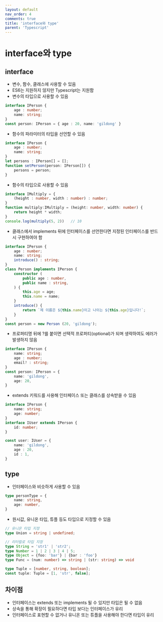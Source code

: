 ```yaml
---
layout: default
nav_order: 4
comments: true 
title: 'interface와 type'
parent: 'Typescript'
---
```


# interface와 type
## interface
- 변수, 함수, 클래스에 사용할 수 있음
- ES6는 지원하지 않지만 Typescript는 지원함
- 변수의 타입으로 사용할 수 있음
```ts
interface IPerson {
    age : number;
    name: string;
}
const person: IPerson = { age : 20, name: 'gildong' }
```
- 함수의 파라미터의 타입을 선언할 수 있음
```ts
interface IPerson {
    age : number;
    name: string;
}
let persons : IPerson[] = [];
function setPerson(person: IPerson[]) {
    persons = person;
}
```
- 함수의 타입으로 사용할 수 있음
```ts
interface IMultiply = {
    (height : number, width : number) : number;
}
function multiply:IMultiply = (height: number, width: number) {
    return height * width;
}
console.log(multiply(5, 2))   // 10
```
- 클래스에서 implements 뒤에 인터페이스를 선언한다면 지정된 인터페이스를 반드시 구현하여야 함
```ts
interface IPerson {
    age : number;
    name: string;
    introduce() : string;
}
class Person implements IPerson {
    constructor (
        public age : number,
        public name : string,
    ) {
        this.age = age;
        this.name = name;
    }
    introduce() {
        return `제 이름은 ${this.name}이고 나이는 ${this.age}입니다!`;
    }
}
const person = new Person (20, 'gildong');
```
- 프로퍼티명 뒤에 ?를 붙이면 선택적 프로퍼티(optional)가 되며 생략하여도 에러가 발생하지 않음
```ts
interface IPerson {
    name: string;
    age : number;
    email? : string;
}
const person: IPerson = {
    name: 'gildong',
    age: 20,
}
```

- extends 키워드를 사용해 인터페이스 또는 클래스를 상속받을 수 있음
```ts
interface IPerson {
    name: string;
    age: number;
}
interface IUser extends IPerson {
    id: number;
}

const user: IUser = {
    name: 'gildong',
    age : 20,
    id : 1,
}
```

## type
- 인터페이스와 비슷하게 사용할 수 있음
```ts
type personType = {
    name: string,
    age: number,
}
```
- 원시값, 유니온 타입, 튜플 등도 타입으로 지정할 수 있음
```ts
// 유니온 타입 지정
type Union = string | undefined;

// 리터럴로 타입 지정
type String = 'str1' | 'str2';
type Number = 1 | 2 | 3 | 4 | 5;
type Object = {foo: 'bar'} | {bar : 'foo'}
type Func = (num: number) => string | (str: string) => void

type Tuple = [number, string, boolean];
const tuple: Tuple = [1, 'str', false];
```

## 차이점
- 인터페이스는 extends 또는 implements 될 수 있지만 타입은 될 수 없음
- 상속을 통해 확장이 필요하다면 타입 보다는 인터페이스가 유리
- 인터페이스로 표현할 수 없거나 유니온 또는 튜플을 사용해야 한다면 타입이 유리